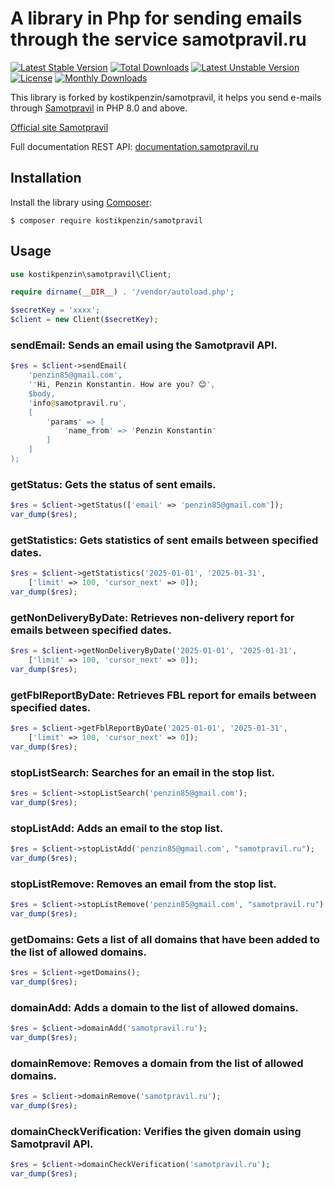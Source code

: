 # A library in Php for sending emails through the service samotpravil.ru

[![Latest Stable Version](https://poser.pugx.org/kostikpenzin/samotpravil/v/stable)](https://packagist.org/packages/kostikpenzin/samotpravil)
[![Total Downloads](https://poser.pugx.org/kostikpenzin/samotpravil/downloads)](https://packagist.org/packages/kostikpenzin/samotpravil)
[![Latest Unstable Version](https://poser.pugx.org/kostikpenzin/samotpravil/v/unstable)](https://packagist.org/packages/kostikpenzin/samotpravil)
[![License](https://poser.pugx.org/kostikpenzin/samotpravil/license)](https://packagist.org/packages/kostikpenzin/samotpravil)
[![Monthly Downloads](https://poser.pugx.org/kostikpenzin/samotpravil/d/monthly)](https://packagist.org/packages/kostikpenzin/samotpravil)


This library is forked by kostikpenzin/samotpravil, it helps you send e-mails through [Samotpravil](https://samotpravil.ru) in PHP 8.0 and above.

[Official site Samotpravil](https://samotpravil.ru/)

Full documentation REST API: [documentation.samotpravil.ru](https://documentation.samotpravil.ru/)

## Installation

Install the library using [Composer](https://getcomposer.org/):

```
$ composer require kostikpenzin/samotpravil
```

## Usage

``` php
use kostikpenzin\samotpravil\Client;

require dirname(__DIR__) . '/vendor/autoload.php';

$secretKey = 'xxxx';
$client = new Client($secretKey);
```

### sendEmail: Sends an email using the Samotpravil API.

``` php
$res = $client->sendEmail(
    'penzin85@gmail.com',
    ''Hi, Penzin Konstantin. How are you? 😊', 
    $body,
    'info@samotpravil.ru',
    [
        'params' => [
            'name_from' => 'Penzin Konstantin'
        ]
    ]
);
```

### getStatus: Gets the status of sent emails.
``` php
$res = $client->getStatus(['email' => 'penzin85@gmail.com']);
var_dump($res);
```

### getStatistics: Gets statistics of sent emails between specified dates.
``` php
$res = $client->getStatistics('2025-01-01', '2025-01-31', 
    ['limit' => 100, 'cursor_next' => 0]);
var_dump($res);
```

### getNonDeliveryByDate: Retrieves non-delivery report for emails between specified dates.
``` php
$res = $client->getNonDeliveryByDate('2025-01-01', '2025-01-31', 
    ['limit' => 100, 'cursor_next' => 0]);
var_dump($res);
```

### getFblReportByDate: Retrieves FBL report for emails between specified dates.
``` php
$res = $client->getFblReportByDate('2025-01-01', '2025-01-31', 
    ['limit' => 100, 'cursor_next' => 0]);
var_dump($res);
```

### stopListSearch: Searches for an email in the stop list.
``` php
$res = $client->stopListSearch('penzin85@gmail.com');
var_dump($res);
```

### stopListAdd: Adds an email to the stop list.
``` php
$res = $client->stopListAdd('penzin85@gmail.com', "samotpravil.ru");
var_dump($res);
```

### stopListRemove: Removes an email from the stop list.
``` php
$res = $client->stopListRemove('penzin85@gmail.com', "samotpravil.ru");
var_dump($res);
```

### getDomains: Gets a list of all domains that have been added to the list of allowed domains.
``` php
$res = $client->getDomains();
var_dump($res);
```

### domainAdd: Adds a domain to the list of allowed domains.
``` php
$res = $client->domainAdd('samotpravil.ru');
var_dump($res);
```

### domainRemove: Removes a domain from the list of allowed domains.
``` php
$res = $client->domainRemove('samotpravil.ru');
var_dump($res);
```

### domainCheckVerification: Verifies the given domain using Samotpravil API.
``` php
$res = $client->domainCheckVerification('samotpravil.ru');
var_dump($res);
```
